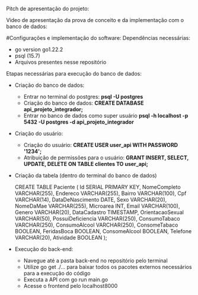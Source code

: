 Pitch de apresentação do projeto:

Video de apresentação da prova de conceito e da implementação com o banco de dados:

#Configurações e implementação do software:
Dependências necessárias: 
- go version go1.22.2
- psql (15.7)
- Arquivos presentes nesse repositório

Etapas necessárias para execução do banco de dados:
- Criação do banco de dados:
  - Entrar no terminal do postgres: **psql -U postgres**
  - Criação do banco de dados:   **CREATE DATABASE api_projeto_integrador;**
  - Entrar no banco de dados como super usuário **psql -h localhost -p 5432 -U postgres -d api_projeto_integrador**
- Criação do usuário:
  - Criação do usuário: **CREATE USER user_api WITH PASSWORD '1234';**
  - Atribuição de permissões para o usuário: **GRANT INSERT, SELECT, UPDATE, DELETE ON TABLE clientes TO user_api;**
- Criação da tabela (dentro do terminal do banco de dados)

    CREATE TABLE Paciente (
        Id SERIAL PRIMARY KEY,
        NomeCompleto VARCHAR(255), 
        Endereco VARCHAR(255),
        Bairro VARCHAR(100), 
        Cpf VARCHAR(14), 
        DataDeNascimento DATE, 
        Sexo VARCHAR(20), 
        NomeDaMae VARCHAR(255), 
        Microarea INT,
        Email VARCHAR(100),
        Genero VARCHAR(20), 
        DataCadastro TIMESTAMP,
        OrientacaoSexual VARCHAR(50),
        PossuiDeficiencia VARCHAR(250),
        ConsumoTabaco VARCHAR(250),
        ConsumoAlcool VARCHAR(250), 
        ConsomeTabaco BOOLEAN,
        FeridasBoca BOOLEAN,
        ConsomeAlcool BOOLEAN,
        Telefone VARCHAR(20), 
        Atividade BOOLEAN
    );

- Execução do back-end:
  - Navegue até a pasta back-end no repositório pelo terminal
  - Utilize go get ./... para baixar todos os pacotes externos necessários para a execução do código
  - Executa a API com go run main.go
  - Acesse o frontend pelo localhost8000
